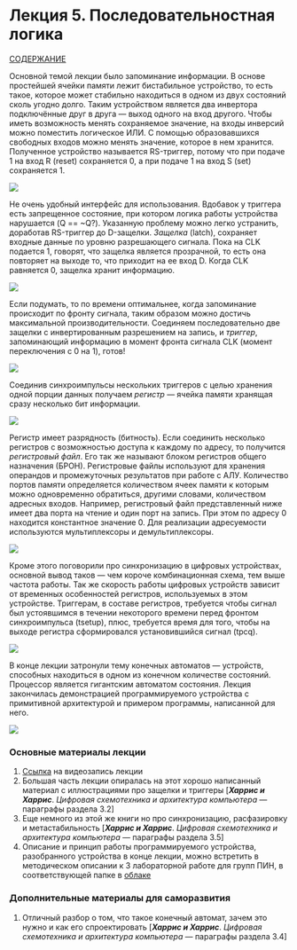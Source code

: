 # Лекция 5. Последовательностная логика

[СОДЕРЖАНИЕ](../README.md)

Основной темой лекции было запоминание информации. В основе простейшей ячейки памяти лежит бистабильное устройство, то есть такое, которое может стабильно находиться в одном из двух состояний сколь угодно долго. Таким устройством является два инвертора подключённые друг в друга — выход одного на вход другого. Чтобы иметь возможность менять сохраняемое значение, на входы инверсий можно поместить логическое ИЛИ. С помощью образовавшихся свободных входов можно менять значение, которое в нем хранится. Полученное устройство называется RS-триггер, потому что при подаче 1 на вход R (reset) сохраняется 0, а при подаче 1 на вход S (set) сохраняется 1.

![](pic/rs.png)

Не очень удобный интерфейс для использования. Вдобавок у триггера есть запрещенное состояние, при котором логика работы устройства нарушается (Q == ~Q?). Указанную проблему можно легко устранить, доработав RS-триггер до D-защелки. *Защелка* (latch), сохраняет входные данные по уровню разрешающего сигнала. Пока на CLK подается 1, говорят, что защелка является прозрачной, то есть она повторяет на выходе то, что приходит на ее вход D. Когда CLK равняется 0, защелка хранит информацию.

![](pic/dlatch.png)

Если подумать, то по времени оптимальнее, когда запоминание происходит по фронту сигнала, таким образом можно достичь максимальной производительности. Соединяем последовательно две защелки с инвертированным разрешением на запись, и *триггер*, запоминающий информацию в момент фронта сигнала CLK (момент переключения с 0 на 1), готов! 

![](pic/d.png)

Соединив синхроимпульсы нескольких триггеров с целью хранения одной порции данных получаем *регистр* — ячейка памяти хранящая сразу несколько бит информации.

![](pic/reg.png)

Регистр имеет разрядность (битность). Если соединить несколько регистров с возможностью доступа к каждому по адресу, то получится *регистровый файл*. Его так же называют блоком регистров общего назначения (БРОН). Регистровые файлы используют для хранения операндов и промежуточных результатов при работе с АЛУ. Количество портов памяти определяется количеством ячеек памяти к которым можно одновременно обратиться, другими словами, количеством адресных входов. Например, регистровый файл представленный ниже имеет два порта на чтение и один порт на запись. При этом по адресу 0 находится константное значение 0. Для реализации адресуемости используются мультиплексоры и демультиплексоры.

![](pic/regfile.png)

Кроме этого поговорили про синхронизацию в цифровых устройствах, основной вывод таков — чем короче комбинационная схема, тем выше частота работы. Так же скорость работы цифровых устройств зависит от временных особенностей регистров, используемых в этом устройстве. Триггерам, в составе регистров, требуется чтобы сигнал был устоявшимся в течении некоторого времени перед фронтом синхроимпульса (tsetup), плюс, требуется время для того, чтобы на выходе регистра сформировался установившийся сигнал (tpcq).

![](pic/regtime.png)

В конце лекции затронули тему конечных автоматов — устройств, способных находиться в одном из конечном количестве состояний. Процессор является гигантским автоматом состояния. Лекция закончилась демонстрацией программируемого устройства с примитивной архитектурой и примером программы, написанной для него.

![](pic/pu.png)

### Основные материалы лекции

1. [Ссылка](https://www.youtube.com/watch?v=Ca32opNonyw) на видеозапись лекции
2. Большая часть лекции опиралась на этот хорошо написанный материал с иллюстрациями про защелки и триггеры [***Харрис и Харрис***. *Цифровая схемотехника и архитектура компьютера* — параграфы раздела 3.2]
3. Еще немного из этой же книги но про синхронизацию, расфазировку и метастабильность [***Харрис и Харрис***. *Цифровая схемотехника и архитектура компьютера* — параграфы раздела 3.5]
4. Описание и принцип работы программируемого устройства, разобранного устройства в конце лекции, можно встретить в методическом описании к 3 лабораторной работе для групп ПИН, в соответствующей папке в [облаке](https://1drv.ms/u/s!AlYsTGjsjfIfg81u_qbaujZlU-yQZg?e=WuCPMG)

### Дополнительные материалы для саморазвития

1. Отличный разбор о том, что такое конечный автомат, зачем это нужно и как его спроектировать [***Харрис и Харрис***. *Цифровая схемотехника и архитектура компьютера* — параграфы раздела 3.4]